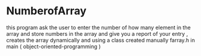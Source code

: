 # NumberofArray
this program ask the user to enter the number of how many element in the array and store numbers in the array and give you a report of your entry , creates the array dynamically and using a class created manually farray.h in main ( object-oriented-programming )   
